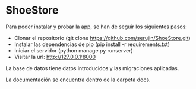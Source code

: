 # ShoeStore

Para poder instalar y probar la app, se han de seguir los siguientes pasos:
- Clonar el repositorio (git clone https://github.com/serujin/ShoeStore.git)
- Instalar las dependencias de pip (pip install -r requirements.txt)
- Iniciar el servidor (python manage.py runserver)
- Visitar la url: http://127.0.0.1:8000

La base de datos tiene datos introducidos y las migraciones aplicadas.

La documentación se encuentra dentro de la carpeta docs.
